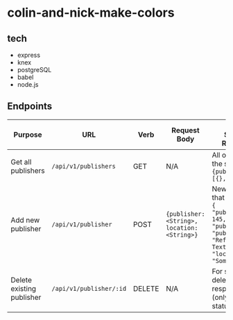 # colin-and-nick-make-colors

## tech
- express
- knex 
- postgreSQL
- babel
- node.js

## Endpoints

| Purpose | URL | Verb | Request Body | Sample Success Response |
|----|----|----|----|----|
| Get all publishers |`/api/v1/publishers`| GET | N/A | All orders on the server: `{publishers: [{}, {}, ...]}` |
| Add new publisher |`/api/v1/publisher`| POST | `{publisher: <String>, location: <String>}` | New publisher that was added: `{ "publisher_id": 145, "publisher": { "publisher": "Refactor Text", "location": "Somewhere" }}` |
| Delete existing publisher |`/api/v1/publisher/:id`| DELETE | N/A | For successful deletion: No response body (only 204 status code) |
